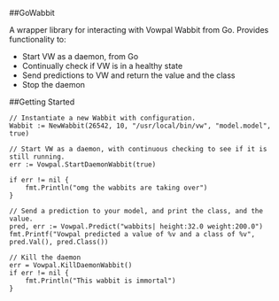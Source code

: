 ##GoWabbit

A wrapper library for interacting with Vowpal Wabbit from Go. Provides functionality to:

* Start VW as a daemon, from Go
* Continually check if VW is in a healthy state
* Send predictions to VW and return the value and the class
* Stop the daemon

##Getting Started

```
// Instantiate a new Wabbit with configuration.
Wabbit := NewWabbit(26542, 10, "/usr/local/bin/vw", "model.model", true)

// Start VW as a daemon, with continuous checking to see if it is still running.
err := Vowpal.StartDaemonWabbit(true)

if err != nil {
	fmt.Println("omg the wabbits are taking over")
}

// Send a prediction to your model, and print the class, and the value.
pred, err := Vowpal.Predict("wabbits| height:32.0 weight:200.0")
fmt.Printf("Vowpal predicted a value of %v and a class of %v", pred.Val(), pred.Class())

// Kill the daemon
err = Vowpal.KillDaemonWabbit()
if err != nil {
	fmt.Println("This wabbit is immortal")
}